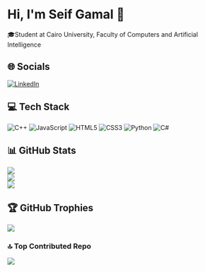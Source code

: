 # Hi, I'm Seif Gamal 👋
🎓Student at Cairo University, Faculty of Computers and Artificial Intelligence<br>


## 🌐 Socials
[![LinkedIn](https://img.shields.io/badge/LinkedIn-%230077B5.svg?logo=linkedin&logoColor=white)](https://linkedin.com/in/seif-gamal-b56167273/) 

## 💻 Tech Stack
![C++](https://img.shields.io/badge/c++-%2300599C.svg?style=for-the-badge&logo=c%2B%2B&logoColor=white) ![JavaScript](https://img.shields.io/badge/javascript-%23323330.svg?style=for-the-badge&logo=javascript&logoColor=%23F7DF1E) ![HTML5](https://img.shields.io/badge/html5-%23E34F26.svg?style=for-the-badge&logo=html5&logoColor=white) ![CSS3](https://img.shields.io/badge/css3-%231572B6.svg?style=for-the-badge&logo=css3&logoColor=white) ![Python](https://img.shields.io/badge/python-3670A0?style=for-the-badge&logo=python&logoColor=ffdd54) ![C#](https://img.shields.io/badge/c%23-%23239120.svg?style=for-the-badge&logo=csharp&logoColor=white)
## 📊 GitHub Stats
![](https://github-readme-stats.vercel.app/api?username=seif-github&theme=dark&hide_border=false&include_all_commits=false&count_private=false)<br/>
![](https://github-readme-streak-stats.herokuapp.com/?user=seif-github&theme=dark&hide_border=false)<br/>
![](https://github-readme-stats.vercel.app/api/top-langs/?username=seif-github&theme=dark&hide_border=false&include_all_commits=false&count_private=false&layout=compact)

## 🏆 GitHub Trophies
![](https://github-profile-trophy.vercel.app/?username=seif-github&theme=radical&no-frame=false&no-bg=true&margin-w=4)

### 🔝 Top Contributed Repo
![](https://github-contributor-stats.vercel.app/api?username=seif-github&limit=5&theme=dark&combine_all_yearly_contributions=true)

<!-- Proudly created with GPRM ( https://gprm.itsvg.in ) -->
